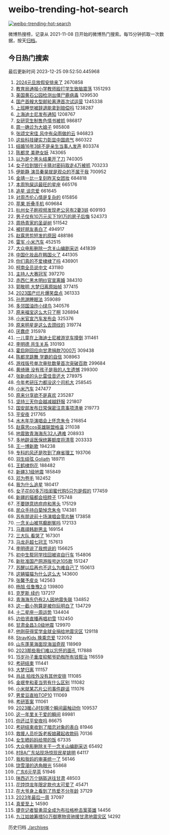# weibo-trending-hot-search

[![weibo-trending-hot-search](https://github.com/ameizi/weibo-trending-hot-search/actions/workflows/ci.yml/badge.svg)](https://github.com/ameizi/weibo-trending-hot-search/actions/workflows/ci.yml)

微博热搜榜，记录从 2021-11-08 日开始的微博热门搜索。每15分钟抓取一次数据，按天[归档](./archives)。

## 今日热门搜索

<!-- BEGIN --> 
最后更新时间 2023-12-25 09:52:50.445968 
1. [2024元旦放假安排来了](https://s.weibo.com/weibo?q=%232024%E5%85%83%E6%97%A6%E6%94%BE%E5%81%87%E5%AE%89%E6%8E%92%E6%9D%A5%E4%BA%86%23&t=31&band_rank=2&Refer=top) 2670858
1. [教育局通报小学教师殴打学生致脑震荡](https://s.weibo.com/weibo?q=%23%E6%95%99%E8%82%B2%E5%B1%80%E9%80%9A%E6%8A%A5%E5%B0%8F%E5%AD%A6%E6%95%99%E5%B8%88%E6%AE%B4%E6%89%93%E5%AD%A6%E7%94%9F%E8%87%B4%E8%84%91%E9%9C%87%E8%8D%A1%23&t=31&band_rank=48&Refer=top) 1351293
1. [美国黄石公园检测出僵尸鹿病毒](https://s.weibo.com/weibo?q=%23%E7%BE%8E%E5%9B%BD%E9%BB%84%E7%9F%B3%E5%85%AC%E5%9B%AD%E6%A3%80%E6%B5%8B%E5%87%BA%E5%83%B5%E5%B0%B8%E9%B9%BF%E7%97%85%E6%AF%92%23&t=31&band_rank=1&Refer=top) 1299530
1. [国产首艘大型邮轮离港首次试运营](https://s.weibo.com/weibo?q=%23%E5%9B%BD%E4%BA%A7%E9%A6%96%E8%89%98%E5%A4%A7%E5%9E%8B%E9%82%AE%E8%BD%AE%E7%A6%BB%E6%B8%AF%E9%A6%96%E6%AC%A1%E8%AF%95%E8%BF%90%E8%90%A5%23&t=31&band_rank=3&Refer=top) 1245338
1. [上班睡觉被辞退能拿到赔偿吗](https://s.weibo.com/weibo?q=%23%E4%B8%8A%E7%8F%AD%E7%9D%A1%E8%A7%89%E8%A2%AB%E8%BE%9E%E9%80%80%E8%83%BD%E6%8B%BF%E5%88%B0%E8%B5%94%E5%81%BF%E5%90%97%23&t=31&band_rank=34&Refer=top) 1238287
1. [上海迪士尼发布通知](https://s.weibo.com/weibo?q=%23%E4%B8%8A%E6%B5%B7%E8%BF%AA%E5%A3%AB%E5%B0%BC%E5%8F%91%E5%B8%83%E9%80%9A%E7%9F%A5%23&t=31&band_rank=2&Refer=top) 1208767
1. [女研究生制售色情书被抓](https://s.weibo.com/weibo?q=%23%E5%A5%B3%E7%A0%94%E7%A9%B6%E7%94%9F%E5%88%B6%E5%94%AE%E8%89%B2%E6%83%85%E4%B9%A6%E8%A2%AB%E6%8A%93%23&t=31&band_rank=4&Refer=top) 986817
1. [周一确诊为大娘子](https://s.weibo.com/weibo?q=%E5%91%A8%E4%B8%80%E7%A1%AE%E8%AF%8A%E4%B8%BA%E5%A4%A7%E5%A8%98%E5%AD%90&t=31&band_rank=5&Refer=top) 985808
1. [张颂文宋佳 风中有朵雨做的云](https://s.weibo.com/weibo?q=%E5%BC%A0%E9%A2%82%E6%96%87%E5%AE%8B%E4%BD%B3%20%E9%A3%8E%E4%B8%AD%E6%9C%89%E6%9C%B5%E9%9B%A8%E5%81%9A%E7%9A%84%E4%BA%91&t=31&band_rank=5&Refer=top) 946823
1. [这些科技硬实力彰显中国底气](https://s.weibo.com/weibo?q=%23%E8%BF%99%E4%BA%9B%E7%A7%91%E6%8A%80%E7%A1%AC%E5%AE%9E%E5%8A%9B%E5%BD%B0%E6%98%BE%E4%B8%AD%E5%9B%BD%E5%BA%95%E6%B0%94%23&t=31&band_rank=3&Refer=top) 860322
1. [结婚16年3娃不是亲生当事人发声](https://s.weibo.com/weibo?q=%23%E7%BB%93%E5%A9%9A16%E5%B9%B43%E5%A8%83%E4%B8%8D%E6%98%AF%E4%BA%B2%E7%94%9F%E5%BD%93%E4%BA%8B%E4%BA%BA%E5%8F%91%E5%A3%B0%23&t=31&band_rank=21&Refer=top) 803374
1. [陈都灵 美艳女妖](https://s.weibo.com/weibo?q=%E9%99%88%E9%83%BD%E7%81%B5%20%E7%BE%8E%E8%89%B3%E5%A5%B3%E5%A6%96&t=31&band_rank=29&Refer=top) 743065
1. [以为是个黑头结果开了刀](https://s.weibo.com/weibo?q=%E4%BB%A5%E4%B8%BA%E6%98%AF%E4%B8%AA%E9%BB%91%E5%A4%B4%E7%BB%93%E6%9E%9C%E5%BC%80%E4%BA%86%E5%88%80&t=31&band_rank=32&Refer=top) 740305
1. [女子捡到银行卡猜对密码取走4万被抓](https://s.weibo.com/weibo?q=%23%E5%A5%B3%E5%AD%90%E6%8D%A1%E5%88%B0%E9%93%B6%E8%A1%8C%E5%8D%A1%E7%8C%9C%E5%AF%B9%E5%AF%86%E7%A0%81%E5%8F%96%E8%B5%B04%E4%B8%87%E8%A2%AB%E6%8A%93%23&t=31&band_rank=7&Refer=top) 703233
1. [伊能静 演员秦昊就是观众的不属于我](https://s.weibo.com/weibo?q=%E4%BC%8A%E8%83%BD%E9%9D%99%20%E6%BC%94%E5%91%98%E7%A7%A6%E6%98%8A%E5%B0%B1%E6%98%AF%E8%A7%82%E4%BC%97%E7%9A%84%E4%B8%8D%E5%B1%9E%E4%BA%8E%E6%88%91&t=31&band_rank=16&Refer=top) 700952
1. [金靖一比一复刻昨天女团妆](https://s.weibo.com/weibo?q=%E9%87%91%E9%9D%96%E4%B8%80%E6%AF%94%E4%B8%80%E5%A4%8D%E5%88%BB%E6%98%A8%E5%A4%A9%E5%A5%B3%E5%9B%A2%E5%A6%86&t=31&band_rank=39&Refer=top) 684818
1. [本周狗屎运最旺的星座](https://s.weibo.com/weibo?q=%E6%9C%AC%E5%91%A8%E7%8B%97%E5%B1%8E%E8%BF%90%E6%9C%80%E6%97%BA%E7%9A%84%E6%98%9F%E5%BA%A7&t=31&band_rank=8&Refer=top) 665176
1. [追星 谈恋爱](https://s.weibo.com/weibo?q=%E8%BF%BD%E6%98%9F%20%E8%B0%88%E6%81%8B%E7%88%B1&t=31&band_rank=4&Refer=top) 661645
1. [对周杰伦心情是复杂的](https://s.weibo.com/weibo?q=%E5%AF%B9%E5%91%A8%E6%9D%B0%E4%BC%A6%E5%BF%83%E6%83%85%E6%98%AF%E5%A4%8D%E6%9D%82%E7%9A%84&t=31&band_rank=43&Refer=top) 615856
1. [苹果 折叠手机](https://s.weibo.com/weibo?q=%E8%8B%B9%E6%9E%9C%20%E6%8A%98%E5%8F%A0%E6%89%8B%E6%9C%BA&t=31&band_rank=5&Refer=top) 609684
1. [杭州女子刷视频发现老公另有2妻3娃](https://s.weibo.com/weibo?q=%23%E6%9D%AD%E5%B7%9E%E5%A5%B3%E5%AD%90%E5%88%B7%E8%A7%86%E9%A2%91%E5%8F%91%E7%8E%B0%E8%80%81%E5%85%AC%E5%8F%A6%E6%9C%892%E5%A6%BB3%E5%A8%83%23&t=31&band_rank=14&Refer=top) 609193
1. [男子仅有10万元买下191万的房子后悔](https://s.weibo.com/weibo?q=%23%E7%94%B7%E5%AD%90%E4%BB%85%E6%9C%8910%E4%B8%87%E5%85%83%E4%B9%B0%E4%B8%8B191%E4%B8%87%E7%9A%84%E6%88%BF%E5%AD%90%E5%90%8E%E6%82%94%23&t=31&band_rank=6&Refer=top) 524373
1. [周扬青家的圣诞树](https://s.weibo.com/weibo?q=%23%E5%91%A8%E6%89%AC%E9%9D%92%E5%AE%B6%E7%9A%84%E5%9C%A3%E8%AF%9E%E6%A0%91%23&t=31&band_rank=12&Refer=top) 511542
1. [被好朋友表白了](https://s.weibo.com/weibo?q=%E8%A2%AB%E5%A5%BD%E6%9C%8B%E5%8F%8B%E8%A1%A8%E7%99%BD%E4%BA%86&t=31&band_rank=12&Refer=top) 494917
1. [赵露思剪短发的原因](https://s.weibo.com/weibo?q=%23%E8%B5%B5%E9%9C%B2%E6%80%9D%E5%89%AA%E7%9F%AD%E5%8F%91%E7%9A%84%E5%8E%9F%E5%9B%A0%23&t=31&band_rank=13&Refer=top) 488186
1. [雷军 小米汽车](https://s.weibo.com/weibo?q=%E9%9B%B7%E5%86%9B%20%E5%B0%8F%E7%B1%B3%E6%B1%BD%E8%BD%A6&t=31&band_rank=15&Refer=top) 452515
1. [大众电影删除一念关山编剧采访](https://s.weibo.com/weibo?q=%23%E5%A4%A7%E4%BC%97%E7%94%B5%E5%BD%B1%E5%88%A0%E9%99%A4%E4%B8%80%E5%BF%B5%E5%85%B3%E5%B1%B1%E7%BC%96%E5%89%A7%E9%87%87%E8%AE%BF%23&t=31&band_rank=42&Refer=top) 441839
1. [中国化妆品在韩国火了](https://s.weibo.com/weibo?q=%23%E4%B8%AD%E5%9B%BD%E5%8C%96%E5%A6%86%E5%93%81%E5%9C%A8%E9%9F%A9%E5%9B%BD%E7%81%AB%E4%BA%86%23&t=31&band_rank=8&Refer=top) 441305
1. [你们真的不爱棣棣了吗](https://s.weibo.com/weibo?q=%E4%BD%A0%E4%BB%AC%E7%9C%9F%E7%9A%84%E4%B8%8D%E7%88%B1%E6%A3%A3%E6%A3%A3%E4%BA%86%E5%90%97&t=31&band_rank=17&Refer=top) 436901
1. [柯南全员说中文](https://s.weibo.com/weibo?q=%E6%9F%AF%E5%8D%97%E5%85%A8%E5%91%98%E8%AF%B4%E4%B8%AD%E6%96%87&t=31&band_rank=7&Refer=top) 431180
1. [主持人大赛冠军](https://s.weibo.com/weibo?q=%23%E4%B8%BB%E6%8C%81%E4%BA%BA%E5%A4%A7%E8%B5%9B%E5%86%A0%E5%86%9B%23&t=31&band_rank=9&Refer=top) 397270
1. [赤西仁黑木明纱官宣离婚](https://s.weibo.com/weibo?q=%23%E8%B5%A4%E8%A5%BF%E4%BB%81%E9%BB%91%E6%9C%A8%E6%98%8E%E7%BA%B1%E5%AE%98%E5%AE%A3%E7%A6%BB%E5%A9%9A%23&t=31&band_rank=34&Refer=top) 384310
1. [郭敬明 大梦归离原始帧](https://s.weibo.com/weibo?q=%E9%83%AD%E6%95%AC%E6%98%8E%20%E5%A4%A7%E6%A2%A6%E5%BD%92%E7%A6%BB%E5%8E%9F%E5%A7%8B%E5%B8%A7&t=31&band_rank=24&Refer=top) 377415
1. [2023国产烂片爆笑盘点](https://s.weibo.com/weibo?q=2023%E5%9B%BD%E4%BA%A7%E7%83%82%E7%89%87%E7%88%86%E7%AC%91%E7%9B%98%E7%82%B9&t=31&band_rank=10&Refer=top) 361333
1. [孙思邈睡眠法](https://s.weibo.com/weibo?q=%E5%AD%99%E6%80%9D%E9%82%88%E7%9D%A1%E7%9C%A0%E6%B3%95&t=31&band_rank=31&Refer=top) 359089
1. [多邻国油炸小绿鸟](https://s.weibo.com/weibo?q=%E5%A4%9A%E9%82%BB%E5%9B%BD%E6%B2%B9%E7%82%B8%E5%B0%8F%E7%BB%BF%E9%B8%9F&t=31&band_rank=29&Refer=top) 340576
1. [原来福宝这么大只了啊](https://s.weibo.com/weibo?q=%23%E5%8E%9F%E6%9D%A5%E7%A6%8F%E5%AE%9D%E8%BF%99%E4%B9%88%E5%A4%A7%E5%8F%AA%E4%BA%86%E5%95%8A%23&t=31&band_rank=20&Refer=top) 326894
1. [小米官宣汽车发布会](https://s.weibo.com/weibo?q=%23%E5%B0%8F%E7%B1%B3%E5%AE%98%E5%AE%A3%E6%B1%BD%E8%BD%A6%E5%8F%91%E5%B8%83%E4%BC%9A%23&t=31&band_rank=18&Refer=top) 325376
1. [原来明星是这么去颈纹的](https://s.weibo.com/weibo?q=%E5%8E%9F%E6%9D%A5%E6%98%8E%E6%98%9F%E6%98%AF%E8%BF%99%E4%B9%88%E5%8E%BB%E9%A2%88%E7%BA%B9%E7%9A%84&t=31&band_rank=32&Refer=top) 319774
1. [厌蠢症](https://s.weibo.com/weibo?q=%E5%8E%8C%E8%A0%A2%E7%97%87&t=31&band_rank=11&Refer=top) 315978
1. [一儿童在上海迪士尼被游览车撞倒](https://s.weibo.com/weibo?q=%23%E4%B8%80%E5%84%BF%E7%AB%A5%E5%9C%A8%E4%B8%8A%E6%B5%B7%E8%BF%AA%E5%A3%AB%E5%B0%BC%E8%A2%AB%E6%B8%B8%E8%A7%88%E8%BD%A6%E6%92%9E%E5%80%92%23&t=31&band_rank=13&Refer=top) 311461
1. [李明德 共生关系](https://s.weibo.com/weibo?q=%E6%9D%8E%E6%98%8E%E5%BE%B7%20%E5%85%B1%E7%94%9F%E5%85%B3%E7%B3%BB&t=31&band_rank=15&Refer=top) 310193
1. [霍启刚回应向甘肃捐款7000万](https://s.weibo.com/weibo?q=%23%E9%9C%8D%E5%90%AF%E5%88%9A%E5%9B%9E%E5%BA%94%E5%90%91%E7%94%98%E8%82%83%E6%8D%90%E6%AC%BE7000%E4%B8%87%23&t=31&band_rank=16&Refer=top) 309438
1. [陈都灵跳舞 学霸的自信](https://s.weibo.com/weibo?q=%E9%99%88%E9%83%BD%E7%81%B5%E8%B7%B3%E8%88%9E%20%E5%AD%A6%E9%9C%B8%E7%9A%84%E8%87%AA%E4%BF%A1&t=31&band_rank=17&Refer=top) 308963
1. [游戏版号单次审批数量首次突破百款](https://s.weibo.com/weibo?q=%23%E6%B8%B8%E6%88%8F%E7%89%88%E5%8F%B7%E5%8D%95%E6%AC%A1%E5%AE%A1%E6%89%B9%E6%95%B0%E9%87%8F%E9%A6%96%E6%AC%A1%E7%AA%81%E7%A0%B4%E7%99%BE%E6%AC%BE%23&t=31&band_rank=20&Refer=top) 299684
1. [黄绮珊 没有孩子是我的人生遗憾](https://s.weibo.com/weibo?q=%E9%BB%84%E7%BB%AE%E7%8F%8A%20%E6%B2%A1%E6%9C%89%E5%AD%A9%E5%AD%90%E6%98%AF%E6%88%91%E7%9A%84%E4%BA%BA%E7%94%9F%E9%81%97%E6%86%BE&t=31&band_rank=18&Refer=top) 299300
1. [张新成的头比雷佳音还大](https://s.weibo.com/weibo?q=%23%E5%BC%A0%E6%96%B0%E6%88%90%E7%9A%84%E5%A4%B4%E6%AF%94%E9%9B%B7%E4%BD%B3%E9%9F%B3%E8%BF%98%E5%A4%A7%23&t=31&band_rank=34&Refer=top) 278975
1. [今年考研压力都没这个司机大](https://s.weibo.com/weibo?q=%23%E4%BB%8A%E5%B9%B4%E8%80%83%E7%A0%94%E5%8E%8B%E5%8A%9B%E9%83%BD%E6%B2%A1%E8%BF%99%E4%B8%AA%E5%8F%B8%E6%9C%BA%E5%A4%A7%23&t=31&band_rank=21&Refer=top) 258545
1. [小米汽车](https://s.weibo.com/weibo?q=%E5%B0%8F%E7%B1%B3%E6%B1%BD%E8%BD%A6&t=31&band_rank=19&Refer=top) 247477
1. [原来分享欲不是喜欢](https://s.weibo.com/weibo?q=%23%E5%8E%9F%E6%9D%A5%E5%88%86%E4%BA%AB%E6%AC%B2%E4%B8%8D%E6%98%AF%E5%96%9C%E6%AC%A2%23&t=31&band_rank=22&Refer=top) 235287
1. [坚持三天你会越减越舒服](https://s.weibo.com/weibo?q=%E5%9D%9A%E6%8C%81%E4%B8%89%E5%A4%A9%E4%BD%A0%E4%BC%9A%E8%B6%8A%E5%87%8F%E8%B6%8A%E8%88%92%E6%9C%8D&t=31&band_rank=40&Refer=top) 221807
1. [国安部发布日常保密注意事项清单](https://s.weibo.com/weibo?q=%23%E5%9B%BD%E5%AE%89%E9%83%A8%E5%8F%91%E5%B8%83%E6%97%A5%E5%B8%B8%E4%BF%9D%E5%AF%86%E6%B3%A8%E6%84%8F%E4%BA%8B%E9%A1%B9%E6%B8%85%E5%8D%95%23&t=31&band_rank=27&Refer=top) 219773
1. [平安夜](https://s.weibo.com/weibo?q=%E5%B9%B3%E5%AE%89%E5%A4%9C&t=31&band_rank=23&Refer=top) 217765
1. [水木年华演唱会上怀念朱令](https://s.weibo.com/weibo?q=%23%E6%B0%B4%E6%9C%A8%E5%B9%B4%E5%8D%8E%E6%BC%94%E5%94%B1%E4%BC%9A%E4%B8%8A%E6%80%80%E5%BF%B5%E6%9C%B1%E4%BB%A4%23&t=31&band_rank=44&Refer=top) 216854
1. [赵露思cos英雄联盟格温](https://s.weibo.com/weibo?q=%23%E8%B5%B5%E9%9C%B2%E6%80%9Dcos%E8%8B%B1%E9%9B%84%E8%81%94%E7%9B%9F%E6%A0%BC%E6%B8%A9%23&t=31&band_rank=24&Refer=top) 211038
1. [地震致青海海东32人遇难](https://s.weibo.com/weibo?q=%23%E5%9C%B0%E9%9C%87%E8%87%B4%E9%9D%92%E6%B5%B7%E6%B5%B7%E4%B8%9C32%E4%BA%BA%E9%81%87%E9%9A%BE%23&t=31&band_rank=33&Refer=top) 208933
1. [多地辟谣医保统筹额度将清零](https://s.weibo.com/weibo?q=%23%E5%A4%9A%E5%9C%B0%E8%BE%9F%E8%B0%A3%E5%8C%BB%E4%BF%9D%E7%BB%9F%E7%AD%B9%E9%A2%9D%E5%BA%A6%E5%B0%86%E6%B8%85%E9%9B%B6%23&t=31&band_rank=34&Refer=top) 203333
1. [王一博新歌](https://s.weibo.com/weibo?q=%E7%8E%8B%E4%B8%80%E5%8D%9A%E6%96%B0%E6%AD%8C&t=31&band_rank=30&Refer=top) 194238
1. [专科的风还是吹到了麻省理工](https://s.weibo.com/weibo?q=%E4%B8%93%E7%A7%91%E7%9A%84%E9%A3%8E%E8%BF%98%E6%98%AF%E5%90%B9%E5%88%B0%E4%BA%86%E9%BA%BB%E7%9C%81%E7%90%86%E5%B7%A5&t=31&band_rank=31&Refer=top) 193706
1. [羽生结弦 Goliath](https://s.weibo.com/weibo?q=%E7%BE%BD%E7%94%9F%E7%BB%93%E5%BC%A6%20Goliath&t=31&band_rank=25&Refer=top) 189711
1. [王鹤棣抱花](https://s.weibo.com/weibo?q=%23%E7%8E%8B%E9%B9%A4%E6%A3%A3%E6%8A%B1%E8%8A%B1%23&t=31&band_rank=26&Refer=top) 188482
1. [新疆3.1级地震](https://s.weibo.com/weibo?q=%23%E6%96%B0%E7%96%863.1%E7%BA%A7%E5%9C%B0%E9%9C%87%23&t=31&band_rank=27&Refer=top) 185849
1. [邓为卷毛](https://s.weibo.com/weibo?q=%23%E9%82%93%E4%B8%BA%E5%8D%B7%E6%AF%9B%23&t=31&band_rank=28&Refer=top) 182452
1. [我为什么追星](https://s.weibo.com/weibo?q=%E6%88%91%E4%B8%BA%E4%BB%80%E4%B9%88%E8%BF%BD%E6%98%9F&t=31&band_rank=29&Refer=top) 180417
1. [女子花60多万找闺蜜代购5只包是假的](https://s.weibo.com/weibo?q=%23%E5%A5%B3%E5%AD%90%E8%8A%B160%E5%A4%9A%E4%B8%87%E6%89%BE%E9%97%BA%E8%9C%9C%E4%BB%A3%E8%B4%AD5%E5%8F%AA%E5%8C%85%E6%98%AF%E5%81%87%E7%9A%84%23&t=31&band_rank=32&Refer=top) 177459
1. [新疆的猫都会扭脖子](https://s.weibo.com/weibo?q=%23%E6%96%B0%E7%96%86%E7%9A%84%E7%8C%AB%E9%83%BD%E4%BC%9A%E6%89%AD%E8%84%96%E5%AD%90%23&t=31&band_rank=30&Refer=top) 175748
1. [不要随意挤痘痘和黑头](https://s.weibo.com/weibo?q=%E4%B8%8D%E8%A6%81%E9%9A%8F%E6%84%8F%E6%8C%A4%E7%97%98%E7%97%98%E5%92%8C%E9%BB%91%E5%A4%B4&t=31&band_rank=34&Refer=top) 175129
1. [民众手持白菊悼念朱令](https://s.weibo.com/weibo?q=%23%E6%B0%91%E4%BC%97%E6%89%8B%E6%8C%81%E7%99%BD%E8%8F%8A%E6%82%BC%E5%BF%B5%E6%9C%B1%E4%BB%A4%23&t=31&band_rank=31&Refer=top) 174381
1. [苏有朋说前十场演唱会零片酬](https://s.weibo.com/weibo?q=%23%E8%8B%8F%E6%9C%89%E6%9C%8B%E8%AF%B4%E5%89%8D%E5%8D%81%E5%9C%BA%E6%BC%94%E5%94%B1%E4%BC%9A%E9%9B%B6%E7%89%87%E9%85%AC%23&t=31&band_rank=23&Refer=top) 173858
1. [一念关山被骂癫剧冤吗](https://s.weibo.com/weibo?q=%23%E4%B8%80%E5%BF%B5%E5%85%B3%E5%B1%B1%E8%A2%AB%E9%AA%82%E7%99%AB%E5%89%A7%E5%86%A4%E5%90%97%23&t=31&band_rank=33&Refer=top) 172133
1. [马嘉祺韩剧男主](https://s.weibo.com/weibo?q=%23%E9%A9%AC%E5%98%89%E7%A5%BA%E9%9F%A9%E5%89%A7%E7%94%B7%E4%B8%BB%23&t=31&band_rank=34&Refer=top) 169154
1. [三大队 看哭了](https://s.weibo.com/weibo?q=%E4%B8%89%E5%A4%A7%E9%98%9F%20%E7%9C%8B%E5%93%AD%E4%BA%86&t=31&band_rank=35&Refer=top) 167301
1. [马龙乒超七冠王](https://s.weibo.com/weibo?q=%23%E9%A9%AC%E9%BE%99%E4%B9%92%E8%B6%85%E4%B8%83%E5%86%A0%E7%8E%8B%23&t=31&band_rank=36&Refer=top) 157613
1. [李明德说了我想说的](https://s.weibo.com/weibo?q=%E6%9D%8E%E6%98%8E%E5%BE%B7%E8%AF%B4%E4%BA%86%E6%88%91%E6%83%B3%E8%AF%B4%E7%9A%84&t=31&band_rank=37&Refer=top) 156625
1. [初中生帮同学找回被盗自行车](https://s.weibo.com/weibo?q=%23%E5%88%9D%E4%B8%AD%E7%94%9F%E5%B8%AE%E5%90%8C%E5%AD%A6%E6%89%BE%E5%9B%9E%E8%A2%AB%E7%9B%97%E8%87%AA%E8%A1%8C%E8%BD%A6%23&t=31&band_rank=38&Refer=top) 154806
1. [新批准国产网游版号达105款](https://s.weibo.com/weibo?q=%23%E6%96%B0%E6%89%B9%E5%87%86%E5%9B%BD%E4%BA%A7%E7%BD%91%E6%B8%B8%E7%89%88%E5%8F%B7%E8%BE%BE105%E6%AC%BE%23&t=31&band_rank=39&Refer=top) 151247
1. [苏醒以后再也不这么为难自己了](https://s.weibo.com/weibo?q=%23%E8%8B%8F%E9%86%92%E4%BB%A5%E5%90%8E%E5%86%8D%E4%B9%9F%E4%B8%8D%E8%BF%99%E4%B9%88%E4%B8%BA%E9%9A%BE%E8%87%AA%E5%B7%B1%E4%BA%86%23&t=31&band_rank=40&Refer=top) 150613
1. [这辆猫猫为什么这么大](https://s.weibo.com/weibo?q=%E8%BF%99%E8%BE%86%E7%8C%AB%E7%8C%AB%E4%B8%BA%E4%BB%80%E4%B9%88%E8%BF%99%E4%B9%88%E5%A4%A7&t=31&band_rank=41&Refer=top) 143600
1. [张馨予皮炎](https://s.weibo.com/weibo?q=%E5%BC%A0%E9%A6%A8%E4%BA%88%E7%9A%AE%E7%82%8E&t=31&band_rank=38&Refer=top) 142563
1. [杨旭 任鲁豫2.0](https://s.weibo.com/weibo?q=%E6%9D%A8%E6%97%AD%20%E4%BB%BB%E9%B2%81%E8%B1%AB2.0&t=31&band_rank=39&Refer=top) 139800
1. [克罗斯 续约](https://s.weibo.com/weibo?q=%E5%85%8B%E7%BD%97%E6%96%AF%20%E7%BB%AD%E7%BA%A6&t=31&band_rank=40&Refer=top) 137217
1. [青海海东仍有2人因地震失联](https://s.weibo.com/weibo?q=%23%E9%9D%92%E6%B5%B7%E6%B5%B7%E4%B8%9C%E4%BB%8D%E6%9C%892%E4%BA%BA%E5%9B%A0%E5%9C%B0%E9%9C%87%E5%A4%B1%E8%81%94%23&t=31&band_rank=40&Refer=top) 134852
1. [这一截小狗算是被你玩明白了](https://s.weibo.com/weibo?q=%E8%BF%99%E4%B8%80%E6%88%AA%E5%B0%8F%E7%8B%97%E7%AE%97%E6%98%AF%E8%A2%AB%E4%BD%A0%E7%8E%A9%E6%98%8E%E7%99%BD%E4%BA%86&t=31&band_rank=41&Refer=top) 134729
1. [十二星座一周运势](https://s.weibo.com/weibo?q=%E5%8D%81%E4%BA%8C%E6%98%9F%E5%BA%A7%E4%B8%80%E5%91%A8%E8%BF%90%E5%8A%BF&t=31&band_rank=33&Refer=top) 134404
1. [边伯贤直播再唱初雪](https://s.weibo.com/weibo?q=%23%E8%BE%B9%E4%BC%AF%E8%B4%A4%E7%9B%B4%E6%92%AD%E5%86%8D%E5%94%B1%E5%88%9D%E9%9B%AA%23&t=31&band_rank=41&Refer=top) 132450
1. [甘肃金昌3.0级地震](https://s.weibo.com/weibo?q=%23%E7%94%98%E8%82%83%E9%87%91%E6%98%8C3.0%E7%BA%A7%E5%9C%B0%E9%9C%87%23&t=31&band_rank=37&Refer=top) 129970
1. [他刚获得奖学金就全捐给地震灾区](https://s.weibo.com/weibo?q=%23%E4%BB%96%E5%88%9A%E8%8E%B7%E5%BE%97%E5%A5%96%E5%AD%A6%E9%87%91%E5%B0%B1%E5%85%A8%E6%8D%90%E7%BB%99%E5%9C%B0%E9%9C%87%E7%81%BE%E5%8C%BA%23&t=31&band_rank=45&Refer=top) 129118
1. [StrayKids 换乘恋爱](https://s.weibo.com/weibo?q=StrayKids%20%E6%8D%A2%E4%B9%98%E6%81%8B%E7%88%B1&t=31&band_rank=43&Refer=top) 122052
1. [山东蓬莱海面现海滋奇观](https://s.weibo.com/weibo?q=%23%E5%B1%B1%E4%B8%9C%E8%93%AC%E8%8E%B1%E6%B5%B7%E9%9D%A2%E7%8E%B0%E6%B5%B7%E6%BB%8B%E5%A5%87%E8%A7%82%23&t=31&band_rank=25&Refer=top) 118969
1. [2023那些我们难以忘怀的面孔](https://s.weibo.com/weibo?q=%232023%E9%82%A3%E4%BA%9B%E6%88%91%E4%BB%AC%E9%9A%BE%E4%BB%A5%E5%BF%98%E6%80%80%E7%9A%84%E9%9D%A2%E5%AD%94%23&t=31&band_rank=46&Refer=top) 117888
1. [15岁孙子重度抑郁爷奶掏所有钱帮治](https://s.weibo.com/weibo?q=%2315%E5%B2%81%E5%AD%99%E5%AD%90%E9%87%8D%E5%BA%A6%E6%8A%91%E9%83%81%E7%88%B7%E5%A5%B6%E6%8E%8F%E6%89%80%E6%9C%89%E9%92%B1%E5%B8%AE%E6%B2%BB%23&t=31&band_rank=44&Refer=top) 116559
1. [考研结束](https://s.weibo.com/weibo?q=%E8%80%83%E7%A0%94%E7%BB%93%E6%9D%9F&t=31&band_rank=45&Refer=top) 111441
1. [大梦归离](https://s.weibo.com/weibo?q=%E5%A4%A7%E6%A2%A6%E5%BD%92%E7%A6%BB&t=31&band_rank=48&Refer=top) 111157
1. [肖战 拍戏外没有其他安排](https://s.weibo.com/weibo?q=%E8%82%96%E6%88%98%20%E6%8B%8D%E6%88%8F%E5%A4%96%E6%B2%A1%E6%9C%89%E5%85%B6%E4%BB%96%E5%AE%89%E6%8E%92&t=31&band_rank=46&Refer=top) 111085
1. [金珉奎和麦当劳有什么区别](https://s.weibo.com/weibo?q=%E9%87%91%E7%8F%89%E5%A5%8E%E5%92%8C%E9%BA%A6%E5%BD%93%E5%8A%B3%E6%9C%89%E4%BB%80%E4%B9%88%E5%8C%BA%E5%88%AB&t=31&band_rank=47&Refer=top) 111082
1. [小米就某芯片公司事件辟谣](https://s.weibo.com/weibo?q=%23%E5%B0%8F%E7%B1%B3%E5%B0%B1%E6%9F%90%E8%8A%AF%E7%89%87%E5%85%AC%E5%8F%B8%E4%BA%8B%E4%BB%B6%E8%BE%9F%E8%B0%A3%23&t=31&band_rank=48&Refer=top) 111076
1. [男爱豆直拍TOP10](https://s.weibo.com/weibo?q=%E7%94%B7%E7%88%B1%E8%B1%86%E7%9B%B4%E6%8B%8DTOP10&t=31&band_rank=49&Refer=top) 111069
1. [考研答案](https://s.weibo.com/weibo?q=%E8%80%83%E7%A0%94%E7%AD%94%E6%A1%88&t=31&band_rank=50&Refer=top) 111061
1. [2023暖心时刻哪个瞬间最触动你](https://s.weibo.com/weibo?q=%232023%E6%9A%96%E5%BF%83%E6%97%B6%E5%88%BB%E5%93%AA%E4%B8%AA%E7%9E%AC%E9%97%B4%E6%9C%80%E8%A7%A6%E5%8A%A8%E4%BD%A0%23&t=31&band_rank=48&Refer=top) 109537
1. [这一年里关于爱的瞬间](https://s.weibo.com/weibo?q=%23%E8%BF%99%E4%B8%80%E5%B9%B4%E9%87%8C%E5%85%B3%E4%BA%8E%E7%88%B1%E7%9A%84%E7%9E%AC%E9%97%B4%23&t=31&band_rank=35&Refer=top) 89981
1. [你还过平安夜吗](https://s.weibo.com/weibo?q=%23%E4%BD%A0%E8%BF%98%E8%BF%87%E5%B9%B3%E5%AE%89%E5%A4%9C%E5%90%97%23&t=31&band_rank=44&Refer=top) 86675
1. [考研结束收到了暗恋对象的表白](https://s.weibo.com/weibo?q=%23%E8%80%83%E7%A0%94%E7%BB%93%E6%9D%9F%E6%94%B6%E5%88%B0%E4%BA%86%E6%9A%97%E6%81%8B%E5%AF%B9%E8%B1%A1%E7%9A%84%E8%A1%A8%E7%99%BD%23&t=31&band_rank=47&Refer=top) 81946
1. [救援人员吃饭老板娘藏起收款码](https://s.weibo.com/weibo?q=%23%E6%95%91%E6%8F%B4%E4%BA%BA%E5%91%98%E5%90%83%E9%A5%AD%E8%80%81%E6%9D%BF%E5%A8%98%E8%97%8F%E8%B5%B7%E6%94%B6%E6%AC%BE%E7%A0%81%23&t=31&band_rank=46&Refer=top) 70136
1. [女生晒妈妈给带的饭](https://s.weibo.com/weibo?q=%E5%A5%B3%E7%94%9F%E6%99%92%E5%A6%88%E5%A6%88%E7%BB%99%E5%B8%A6%E7%9A%84%E9%A5%AD&t=31&band_rank=49&Refer=top) 67335
1. [大众电影删除关于一念关山编剧采访](https://s.weibo.com/weibo?q=%23%E5%A4%A7%E4%BC%97%E7%94%B5%E5%BD%B1%E5%88%A0%E9%99%A4%E5%85%B3%E4%BA%8E%E4%B8%80%E5%BF%B5%E5%85%B3%E5%B1%B1%E7%BC%96%E5%89%A7%E9%87%87%E8%AE%BF%23&t=31&band_rank=41&Refer=top) 65492
1. [村BA广东站现场惊现民星姚明](https://s.weibo.com/weibo?q=%23%E6%9D%91BA%E5%B9%BF%E4%B8%9C%E7%AB%99%E7%8E%B0%E5%9C%BA%E6%83%8A%E7%8E%B0%E6%B0%91%E6%98%9F%E5%A7%9A%E6%98%8E%23&t=31&band_rank=40&Refer=top) 64117
1. [我和我妈的审美统一了](https://s.weibo.com/weibo?q=%E6%88%91%E5%92%8C%E6%88%91%E5%A6%88%E7%9A%84%E5%AE%A1%E7%BE%8E%E7%BB%9F%E4%B8%80%E4%BA%86&t=31&band_rank=50&Refer=top) 56146
1. [饶雪漫的选角眼光](https://s.weibo.com/weibo?q=%E9%A5%B6%E9%9B%AA%E6%BC%AB%E7%9A%84%E9%80%89%E8%A7%92%E7%9C%BC%E5%85%89&t=31&band_rank=47&Refer=top) 55868
1. [广东6元早茶](https://s.weibo.com/weibo?q=%E5%B9%BF%E4%B8%9C6%E5%85%83%E6%97%A9%E8%8C%B6&t=31&band_rank=50&Refer=top) 51946
1. [陕西近万个锅盔送往甘肃](https://s.weibo.com/weibo?q=%23%E9%99%95%E8%A5%BF%E8%BF%91%E4%B8%87%E4%B8%AA%E9%94%85%E7%9B%94%E9%80%81%E5%BE%80%E7%94%98%E8%82%83%23&t=31&band_rank=41&Refer=top) 48503
1. [花饽饽龙年限定款也太可爱了](https://s.weibo.com/weibo?q=%23%E8%8A%B1%E9%A5%BD%E9%A5%BD%E9%BE%99%E5%B9%B4%E9%99%90%E5%AE%9A%E6%AC%BE%E4%B9%9F%E5%A4%AA%E5%8F%AF%E7%88%B1%E4%BA%86%23&t=31&band_rank=46&Refer=top) 45471
1. [在大爷身上看到了热爱不分年龄](https://s.weibo.com/weibo?q=%23%E5%9C%A8%E5%A4%A7%E7%88%B7%E8%BA%AB%E4%B8%8A%E7%9C%8B%E5%88%B0%E4%BA%86%E7%83%AD%E7%88%B1%E4%B8%8D%E5%88%86%E5%B9%B4%E9%BE%84%23&t=31&band_rank=49&Refer=top) 37129
1. [2023年最后一周](https://s.weibo.com/weibo?q=%232023%E5%B9%B4%E6%9C%80%E5%90%8E%E4%B8%80%E5%91%A8%23&t=31&band_rank=49&Refer=top) 37097
1. [真爱至上](https://s.weibo.com/weibo?q=%E7%9C%9F%E7%88%B1%E8%87%B3%E4%B8%8A&t=31&band_rank=43&Refer=top) 14590
1. [捷克记者智勇双全成为布拉格枪击案英雄](https://s.weibo.com/weibo?q=%23%E6%8D%B7%E5%85%8B%E8%AE%B0%E8%80%85%E6%99%BA%E5%8B%87%E5%8F%8C%E5%85%A8%E6%88%90%E4%B8%BA%E5%B8%83%E6%8B%89%E6%A0%BC%E6%9E%AA%E5%87%BB%E6%A1%88%E8%8B%B1%E9%9B%84%23&t=31&band_rank=48&Refer=top) 14456
1. [九江姑娘筹措50万御寒物资驰援甘肃地震灾区](https://s.weibo.com/weibo?q=%23%E4%B9%9D%E6%B1%9F%E5%A7%91%E5%A8%98%E7%AD%B9%E6%8E%AA50%E4%B8%87%E5%BE%A1%E5%AF%92%E7%89%A9%E8%B5%84%E9%A9%B0%E6%8F%B4%E7%94%98%E8%82%83%E5%9C%B0%E9%9C%87%E7%81%BE%E5%8C%BA%23&t=31&band_rank=50&Refer=top) 14292
<!-- END -->

历史归档 [./archives](./archives)

